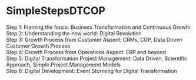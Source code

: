 # SimpleStepsDTCOP <br/>
Step 1: Framing the foucs: Business Transformation and Contrnuous Growth <br/>
Step 2: Understanding the new world: Digital Revolution <br/>
Step 3: Growth Process from Customer Aspect: CRMs, CDP, Data Driven Customer Growth Process <br/>
Step 4: Growth Process from Operations Aspect: ERP and beyond <br/>
Step 5: Digital Transformation Project Management: Data Driven, Scientific Approach, Simple Project Management Models <br/>
Step 6: Digital Development: Event Storming for Digital Transformation <br/>

